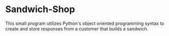 # Sandwich-Shop
This small program utilizes Python's object oriented programming syntax to create and store responses from a customer that builds a sandwich.
